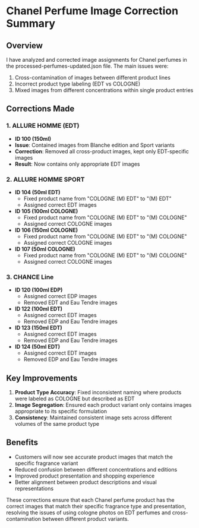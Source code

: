 # Chanel Perfume Image Correction Summary

## Overview
I have analyzed and corrected image assignments for Chanel perfumes in the processed-perfumes-updated.json file. The main issues were:
1. Cross-contamination of images between different product lines
2. Incorrect product type labeling (EDT vs COLOGNE)
3. Mixed images from different concentrations within single product entries

## Corrections Made

### 1. ALLURE HOMME (EDT)
- **ID 100 (150ml)**
- **Issue**: Contained images from Blanche edition and Sport variants
- **Correction**: Removed all cross-product images, kept only EDT-specific images
- **Result**: Now contains only appropriate EDT images

### 2. ALLURE HOMME SPORT
- **ID 104 (50ml EDT)**
  - Fixed product name from "COLOGNE (M) EDT" to "(M) EDT"
  - Assigned correct EDT images
- **ID 105 (100ml COLOGNE)**
  - Fixed product name from "COLOGNE (M) EDT" to "(M) COLOGNE"
  - Assigned correct COLOGNE images
- **ID 106 (150ml COLOGNE)**
  - Fixed product name from "COLOGNE (M) EDT" to "(M) COLOGNE"
  - Assigned correct COLOGNE images
- **ID 107 (50ml COLOGNE)**
  - Fixed product name from "COLOGNE (M) EDT" to "(M) COLOGNE"
  - Assigned correct COLOGNE images

### 3. CHANCE Line
- **ID 120 (100ml EDP)**
  - Assigned correct EDP images
  - Removed EDT and Eau Tendre images
- **ID 122 (100ml EDT)**
  - Assigned correct EDT images
  - Removed EDP and Eau Tendre images
- **ID 123 (150ml EDT)**
  - Assigned correct EDT images
  - Removed EDP and Eau Tendre images
- **ID 124 (50ml EDT)**
  - Assigned correct EDT images
  - Removed EDP and Eau Tendre images

## Key Improvements
1. **Product Type Accuracy**: Fixed inconsistent naming where products were labeled as COLOGNE but described as EDT
2. **Image Segregation**: Ensured each product variant only contains images appropriate to its specific formulation
3. **Consistency**: Maintained consistent image sets across different volumes of the same product type

## Benefits
- Customers will now see accurate product images that match the specific fragrance variant
- Reduced confusion between different concentrations and editions
- Improved product presentation and shopping experience
- Better alignment between product descriptions and visual representations

These corrections ensure that each Chanel perfume product has the correct images that match their specific fragrance type and presentation, resolving the issues of using cologne photos on EDT perfumes and cross-contamination between different product variants.